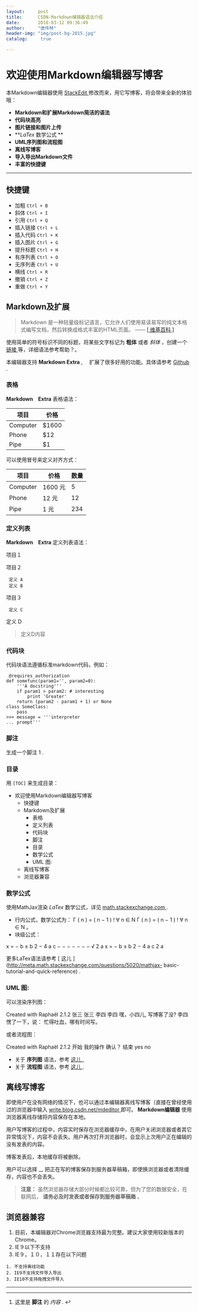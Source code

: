 ```yaml
---
layout:		post
title: 		CSDN-Markdown编辑器语法介绍
date: 		2018-03-12 09:36:49
author:		"唐传林"
header-img: "img/post-bg-2015.jpg"
catalog:	 true

---
```

#  欢迎使用Markdown编辑器写博客

本Markdown编辑器使用 [ StackEdit ](https://github.com/benweet/stackedit)
修改而来，用它写博客，将会带来全新的体验哦：

  * **Markdown和扩展Markdown简洁的语法**
  * **代码块高亮**
  * **图片链接和图片上传**
  * **_LaTex_ 数学公式 **
  * **UML序列图和流程图**
  * **离线写博客**
  * **导入导出Markdown文件**
  * **丰富的快捷键**

* * *

##  快捷键

  * 加粗 ` Ctrl + B `
  * 斜体 ` Ctrl + I `
  * 引用 ` Ctrl + Q `
  * 插入链接 ` Ctrl + L `
  * 插入代码 ` Ctrl + K `
  * 插入图片 ` Ctrl + G `
  * 提升标题 ` Ctrl + H `
  * 有序列表 ` Ctrl + O `
  * 无序列表 ` Ctrl + U `
  * 横线 ` Ctrl + R `
  * 撤销 ` Ctrl + Z `
  * 重做 ` Ctrl + Y `

##  Markdown及扩展

> Markdown 是一种轻量级标记语言，它允许人们使用易读易写的纯文本格式编写文档，然后转换成格式丰富的HTML页面。 —— [ [ 维基百科 ]
](https://zh.wikipedia.org/wiki/Markdown)

使用简单的符号标识不同的标题，将某些文字标记为 **粗体** 或者 _斜体_ ，创建一个 [ 链接 ](http://www.csdn.net)
等，详细语法参考帮助？。

本编辑器支持 **Markdown Extra** , 　扩展了很多好用的功能。具体请参考 [ Github
](https://github.com/jmcmanus/pagedown-extra "Pagedown Extra") .

###  表格

**Markdown　Extra** 表格语法：

项目  |  价格  
---|---  
Computer  |  $1600  
Phone  |  $12  
Pipe  |  $1  
  
可以使用冒号来定义对齐方式：

项目  |  价格  |  数量  
---|---|---  
Computer  |  1600 元  |  5  
Phone  |  12 元  |  12  
Pipe  |  1 元  |  234  
  
###  定义列表

**Markdown　Extra** 定义列表语法：

项目１

项目２

     定义 A 
     定义 B 
项目３

     定义 C 
    

定义 D

> 定义D内容

###  代码块

代码块语法遵循标准markdown代码，例如：

    
    
     @requires_authorization
    def somefunc(param1='', param2=0):
        '''A docstring'''
        if param1 > param2: # interesting
            print 'Greater'
        return (param2 - param1 + 1) or None
    class SomeClass:
        pass
    >>> message = '''interpreter
    ... prompt'''

###  脚注

生成一个脚注  1  .

###  目录

用 ` [TOC] ` 来生成目录：

  * 欢迎使用Markdown编辑器写博客 
    * 快捷键 
    * Markdown及扩展 
      * 表格 
      * 定义列表 
      * 代码块 
      * 脚注 
      * 目录 
      * 数学公式 
      * UML 图: 
    * 离线写博客 
    * 浏览器兼容 

###  数学公式

使用MathJax渲染 _LaTex_ 数学公式，详见 [ math.stackexchange.com
](http://math.stackexchange.com/) .

  * 行内公式，数学公式为：  Γ  (  n  )  =  (  n  −  1  )  !  ∀  n  ∈  N  Γ  (  n  )  =  (  n  −  1  )  !  ∀  n  ∈  N  。 
  * 块级公式： 

x  =  −  b  ±  b  2  −  4  a  c  −  −  −  −  −  −  −  √  2  a  x  =  −  b  ±
b  2  −  4  a  c  2  a

更多LaTex语法请参考 [ 这儿 ](http://meta.math.stackexchange.com/questions/5020/mathjax-
basic-tutorial-and-quick-reference) .

###  UML 图:

可以渲染序列图：

Created with Raphaël 2.1.2  张三  张三  李四  李四  嘿，小四儿, 写博客了没?  李四愣了一下，说：
忙得吐血，哪有时间写。

或者流程图：

Created with Raphaël 2.1.2  开始  我的操作  确认？  结束  yes  no

  * 关于 **序列图** 语法，参考 [ 这儿 ](http://bramp.github.io/js-sequence-diagrams/) , 
  * 关于 **流程图** 语法，参考 [ 这儿 ](http://adrai.github.io/flowchart.js/) . 

##  离线写博客

即使用户在没有网络的情况下，也可以通过本编辑器离线写博客（直接在曾经使用过的浏览器中输入 [ write.blog.csdn.net/mdeditor
](http://write.blog.csdn.net/mdeditor) 即可。 **Markdown编辑器** 使用浏览器离线存储将内容保存在本地。

用户写博客的过程中，内容实时保存在浏览器缓存中，在用户关闭浏览器或者其它异常情况下，内容不会丢失。用户再次打开浏览器时，会显示上次用户正在编辑的没有发表的内容。

博客发表后，本地缓存将被删除。

用户可以选择 __ 把正在写的博客保存到服务器草稿箱，即使换浏览器或者清除缓存，内容也不会丢失。

> **注意：** 虽然浏览器存储大部分时候都比较可靠，但为了您的数据安全，在联网后， **请务必及时发表或者保存到服务器草稿箱** 。

##  浏览器兼容

  1. 目前，本编辑器对Chrome浏览器支持最为完整。建议大家使用较新版本的Chrome。 
  2. IE９以下不支持 
  3. IE９，１０，１１存在以下问题   

    1. 不支持离线功能 
    2. IE9不支持文件导入导出 
    3. IE10不支持拖拽文件导入 

* * *

* * *

  1. 这里是 **脚注** 的 _内容_ .  ↩ 

